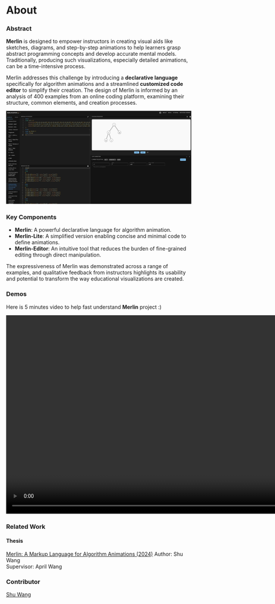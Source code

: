 # About

### Abstract

**Merlin** is designed to empower instructors in creating visual aids like sketches, diagrams, and step-by-step animations to help learners grasp abstract programming concepts and develop accurate mental models. Traditionally, producing such visualizations, especially detailed animations, can be a time-intensive process.

Merlin addresses this challenge by introducing a **declarative language** specifically for algorithm animations and a streamlined **customized code editor** to simplify their creation. The design of Merlin is informed by an analysis of 400 examples from an online coding platform, examining their structure, common elements, and creation processes.

<div style="text-align: center;">
  <img src="image.png" alt="alt text" width="960">
</div>

### Key Components

- **Merlin**: A powerful declarative language for algorithm animation.
- **Merlin-Lite**: A simplified version enabling concise and minimal code to define animations.
- **Merlin-Editor**: An intuitive tool that reduces the burden of fine-grained editing through direct manipulation.

The expressiveness of Merlin was demonstrated across a range of examples, and qualitative feedback from instructors highlights its usability and potential to transform the way educational visualizations are created. 

### Demos
Here is 5 minutes video to help fast understand **Merlin** project :)

<div style="text-align: center;">
  <video width="960" height="540" controls>
    <source src="demo-merlin-1080.mp4" type="video/mp4">
    Your browser does not support the video tag.
  </video>
</div>

### Related Work

#### Thesis
[Merlin: A Markup Language for Algorithm Animations (2024)](Thesis_Merlin_v2.pdf)
Author: Shu Wang  
Supervisor: April Wang    


### Contributor
[Shu Wang](https://www.linkedin.com/in/shu-wang-488bb5138/)